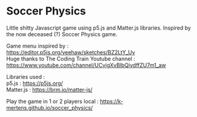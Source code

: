 # Soccer Physics
Little shitty Javascript game using p5.js and Matter.js libraries.
Inspired by the now deceased (?) Soccer Physics game.

Game menu inspired by : https://editor.p5js.org/yeehaw/sketches/BZ2LtY_Uy  
Huge thanks to The Coding Train Youtube channel : https://www.youtube.com/channel/UCvjgXvBlbQiydffZU7m1_aw

Libraries used :  
p5.js : https://p5js.org/  
Matter.js : https://brm.io/matter-js/

Play the game in 1 or 2 players local : https://k-mertens.github.io/soccer_physics/
